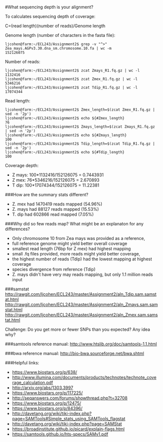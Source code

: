 #What sequencing depth is your alignment?

To calculates sequencing depth of coverage: 

C=(read length)(number of reads)/Genome length

Genome length (number of characters in the fasta file):

    ljcohen@farm:~/ECL243/Assignment2$ grep -v "^>" Zea_mays.AGPv3.30.dna_sm.chromosome.10.fa | wc -m
    152126075


Number of reads:

    ljcohen@farm:~/ECL243/Assignment2$ zcat Zmays_R1.fq.gz | wc -l
    1132416
    ljcohen@farm:~/ECL243/Assignment2$ zcat Zmex_R1.fq.gz | wc -l
    5346216
    ljcohen@farm:~/ECL243/Assignment2$ zcat Tdip_R1.fq.gz | wc -l
    17074344


Read length:

    ljcohen@farm:~/ECL243/Assignment2$ Zmex_length=$(zcat Zmex_R1.fq.gz | sed -n '2p')
    ljcohen@farm:~/ECL243/Assignment2$ echo ${#Zmex_length}
    76
    ljcohen@farm:~/ECL243/Assignment2$ Zmays_length=$(zcat Zmays_R1.fq.gz | sed -n '2p')
    ljcohen@farm:~/ECL243/Assignment2$ echo ${#Zmays_length}
    100
    ljcohen@farm:~/ECL243/Assignment2$ Tdip_length=$(zcat Tdip_R1.fq.gz | sed -n '2p')
    ljcohen@farm:~/ECL243/Assignment2$ echo ${#Tdip_length}
    100


Coverage depth:
* Z mays: 100*1132416/152126075 =  0.7443931
* Z mex: 76*5346216/152126075 = 2.670893
* T dip: 100*17074344/152126075 = 11.22381

###How are the summary stats different?

* Z. mex had 1470419 reads mapped (54.96%) 
* Z. mays had 88127 reads mapped (15.53%)
* T. dip had 602866 read mapped (7.05%)

###Why did so few reads map? What might be an explanaton for any differences?
- Only chromosome 10 from Zea mays was provided as a reference,
- full reference genome might yield better overall coverage
- smallest read length (76bp for Z mex) had highest mapping
- small .fq files provided, more reads might yield better coverage,
- the highest number of reads (Tdip) had the lowest mapping at highest coverage
- species divergence from reference (Tdip)
- Z. mays didn't have very may reads mapping, but only 1.1 million reads input

###samstat
http://rawgit.com/ljcohen/ECL243/master/Assignment2/aln_Tdip.sam.samstat.html
http://rawgit.com/ljcohen/ECL243/master/Assignment2/aln_Zmays.sam.samstat.html
http://rawgit.com/ljcohen/ECL243/master/Assignment2/aln_Zmex.sam.samstat.html

Challenge:
Do you get more or fewer SNPs than you expected? Any idea why?

###samtools reference manual:
http://www.htslib.org/doc/samtools-1.1.html

###bwa reference manual:
http://bio-bwa.sourceforge.net/bwa.shtml

###Helpful links:
- https://www.biostars.org/p/638/
- http://www.illumina.com/documents/products/technotes/technote_coverage_calculation.pdf
- http://arxiv.org/abs/1303.3997
- https://www.biostars.org/p/117225/
- http://seqanswers.com/forums/showthread.php?t=32708
- https://www.biostars.org/p/12475/
- https://www.biostars.org/p/84396/
- http://davetang.org/wiki/tiki-index.php?page=SAMTools#Simple_stats_using_SAMTools_flagstat
- http://davetang.org/wiki/tiki-index.php?page=SAMStat
- https://broadinstitute.github.io/picard/explain-flags.html
- https://samtools.github.io/hts-specs/SAMv1.pdf

